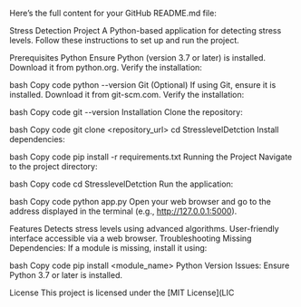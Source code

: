 
Here’s the full content for your GitHub README.md file:

Stress Detection Project
A Python-based application for detecting stress levels. Follow these instructions to set up and run the project.

Prerequisites
Python
Ensure Python (version 3.7 or later) is installed. Download it from python.org.
Verify the installation:

bash
Copy code
python --version
Git (Optional)
If using Git, ensure it is installed. Download it from git-scm.com.
Verify the installation:

bash
Copy code
git --version
Installation
Clone the repository:

bash
Copy code
git clone <repository_url>
cd StresslevelDetction
Install dependencies:

bash
Copy code
pip install -r requirements.txt
Running the Project
Navigate to the project directory:

bash
Copy code
cd StresslevelDetction
Run the application:

bash
Copy code
python app.py
Open your web browser and go to the address displayed in the terminal (e.g., http://127.0.0.1:5000).

Features
Detects stress levels using advanced algorithms.
User-friendly interface accessible via a web browser.
Troubleshooting
Missing Dependencies:
If a module is missing, install it using:

bash
Copy code
pip install <module_name>
Python Version Issues:
Ensure Python 3.7 or later is installed.

License
This project is licensed under the [MIT License](LIC


